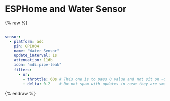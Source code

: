 # ESPHome and Water Sensor

{% raw %}
```yaml

sensor:
  - platform: adc
    pin: GPIO34
    name: "Water Sensor"
    update_interval: 1s
    attenuation: 11db
    icon: "mdi:pipe-leak"
    filters:
      - or:
        - throttle: 60s # This one is to pass 0 value and not sit on ~0.07
        - delta: 0.2    # Do not spam with updates in case they are small
```
{% endraw %}
